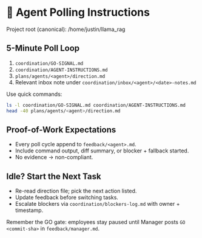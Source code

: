 # 🔄 Agent Polling Instructions

Project root (canonical): /home/justin/llama_rag

## 5-Minute Poll Loop
1. `coordination/GO-SIGNAL.md`
2. `coordination/AGENT-INSTRUCTIONS.md`
3. `plans/agents/<agent>/direction.md`
4. Relevant inbox note under `coordination/inbox/<agent>/<date>-notes.md`

Use quick commands:
```bash
ls -l coordination/GO-SIGNAL.md coordination/AGENT-INSTRUCTIONS.md
head -40 plans/agents/<agent>/direction.md
```

## Proof-of-Work Expectations
- Every poll cycle append to `feedback/<agent>.md`.
- Include command output, diff summary, or blocker + fallback started.
- No evidence → non-compliant.

## Idle? Start the Next Task
- Re-read direction file; pick the next action listed.
- Update feedback before switching tasks.
- Escalate blockers via `coordination/blockers-log.md` with owner + timestamp.

Remember the GO gate: employees stay paused until Manager posts `GO <commit-sha>` in `feedback/manager.md`.
